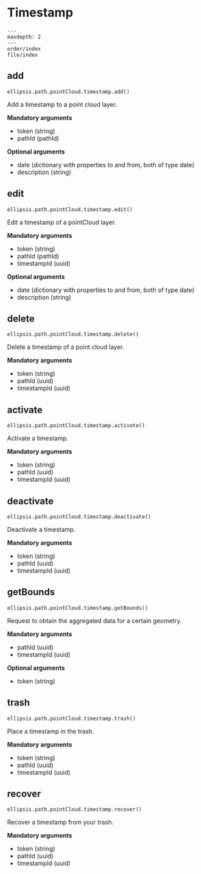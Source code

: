 # Timestamp

```{toctree}
---
maxdepth: 2
---
order/index
file/index
```

## add

    ellipsis.path.pointCloud.timestamp.add()

Add a timestamp to a point cloud layer.

**Mandatory arguments**

- token (string)
- pathId (pathId)

**Optional arguments**

- date (dictionary with properties to and from, both of type date)
- description (string)

## edit

    ellipsis.path.pointCloud.timestamp.edit()

Edit a timestamp of a pointCloud layer.

**Mandatory arguments**

- token (string)
- pathId (pathId)
- timestampId (uuid)

**Optional arguments**

- date (dictionary with properties to and from, both of type date)
- description (string)

## delete

    ellipsis.path.pointCloud.timestamp.delete()

Delete a timestamp of a point cloud layer.

**Mandatory arguments**

- token (string)
- pathId (uuid)
- timestampId (uuid)

## activate

    ellipsis.path.pointCloud.timestamp.activate()

Activate a timestamp.

**Mandatory arguments**

- token (string)
- pathId (uuid)
- timestampId (uuid)

## deactivate

    ellipsis.path.pointCloud.timestamp.deactivate()

Deactivate a timestamp.

**Mandatory arguments**

- token (string)
- pathId (uuid)
- timestampId (uuid)

## getBounds

    ellipsis.path.pointCloud.timestamp.getBounds()

Request to obtain the aggregated data for a certain geometry.

**Mandatory arguments**

- pathId (uuid)
- timestampId (uuid)

**Optional arguments**

- token (string)



## trash

    ellipsis.path.pointCloud.timestamp.trash()

Place a timestamp in the trash.

**Mandatory arguments**

- token (string)
- pathId (uuid)
- timestampId (uuid)

## recover

    ellipsis.path.pointCloud.timestamp.recover()

Recover a timestamp from your trash.

**Mandatory arguments**

- token (string)
- pathId (uuid)
- timestampId (uuid)
